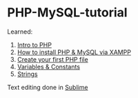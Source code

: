 # PHP-MySQL-tutorial

Learned:

1. [Intro to PHP](https://www.youtube.com/watch?v=pWG7ajC_OVo&list=PL4cUxeGkcC9gksOX3Kd9KPo-O68ncT05o&index=1)
2. [How to install PHP & MySQL via XAMPP](https://www.youtube.com/watch?v=3B-CnezwEeo&list=PL4cUxeGkcC9gksOX3Kd9KPo-O68ncT05o&index=2)
3. [Create your first PHP file](https://www.youtube.com/watch?v=ABcXbZLm5G8&list=PL4cUxeGkcC9gksOX3Kd9KPo-O68ncT05o&index=3)
4. [Variables & Constants](https://www.youtube.com/watch?v=2CXme275t9k&list=PL4cUxeGkcC9gksOX3Kd9KPo-O68ncT05o&index=4)
5. [Strings](https://www.youtube.com/watch?v=U2EliFC9NrQ&list=PL4cUxeGkcC9gksOX3Kd9KPo-O68ncT05o&index=5)

Text editing done in [Sublime](https://www.sublimetext.com/)
